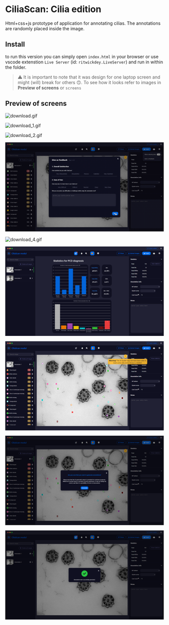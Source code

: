# CiliaScan: Cilia edition

Html+css+js prototype of application for annotating cilias. The annotations are randomly placed inside the image.

## Install

to run this version you can simply open `index.html` in your browser or use vscode extenstion `Live Server` (id: `ritwickdey.LiveServer`) and run in within the folder.

> ⚠️ It is important to note that it was design for one laptop screen and might (will) break for others 🙃. To see how it looks refer to images in **Preview of screens** or `screens`

## Preview of screens

![download.gif](./screens/download.gif)

![download_1.gif](./screens/download_1.gif)

![download_2.gif](./screens/download_2.gif)

![download_3.gif](./screens/download_3.gif)

![download_4.gif](./screens/download_4.gif)

![image.png](./screens/image.png)

![image_2.png](./screens/image_2.png)

![image_3.png](./screens/image_3.png)

![image_1.png](./screens/image_1.png)

